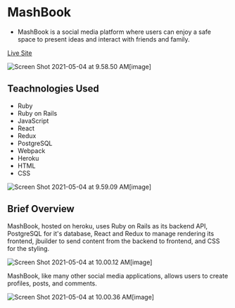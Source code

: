 # MashBook

* MashBook is a social media platform where users can enjoy a safe space to present ideas and interact with friends and family.

[Live Site](https://mashbook.herokuapp.com/)

![Screen Shot 2021-05-04 at 9.58.50 AM[image]](https://user-images.githubusercontent.com/75503365/117015987-3f433700-acc0-11eb-88cc-ed6ddde8eeb3.png)


## Teachnologies Used

* Ruby
* Ruby on Rails
* JavaScript
* React
* Redux
* PostgreSQL
* Webpack
* Heroku
* HTML
* CSS

![Screen Shot 2021-05-04 at 9.59.09 AM[image]](https://user-images.githubusercontent.com/75503365/117016052-5124da00-acc0-11eb-8284-89a37936e845.png)


## Brief Overview

MashBook, hosted on heroku, uses Ruby on Rails as its backend API, PostgreSQL for it's database, React and Redux to manage rendering its frontend, jbuilder to send content from the backend to frontend, and CSS for the styling.

![Screen Shot 2021-05-04 at 10.00.12 AM[image]](https://user-images.githubusercontent.com/75503365/117016102-600b8c80-acc0-11eb-8968-cad6befa1906.png)

MashBook, like many other social media applications, allows users to create profiles, posts, and comments.

![Screen Shot 2021-05-04 at 10.00.36 AM[image]](https://user-images.githubusercontent.com/75503365/117016167-70bc0280-acc0-11eb-9b1e-285be9a1496d.png)

